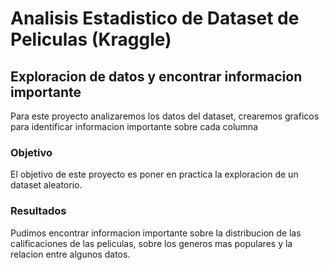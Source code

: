 # Analisis Estadistico de Dataset de Peliculas (Kraggle)
## Exploracion de datos y encontrar informacion importante 
Para este proyecto analizaremos los datos del dataset, crearemos graficos para identificar informacion importante sobre cada columna 

### Objetivo 
El objetivo de este proyecto es poner en practica la exploracion de un dataset aleatorio.

### Resultados 
Pudimos encontrar informacion importante sobre la distribucion de las calificaciones de las peliculas, sobre los generos mas populares y la relacion entre algunos datos.


